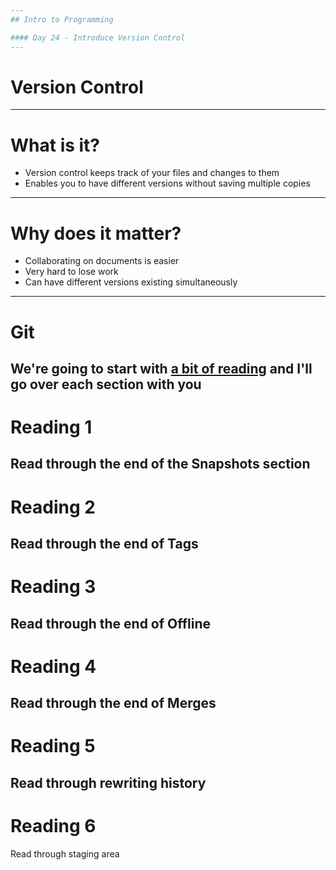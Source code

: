 ```yaml
---
## Intro to Programming

#### Day 24 - Introduce Version Control
---
```

# Version Control
---
# What is it?

* Version control keeps track of your files and changes to them
* Enables you to have different versions without saving multiple copies
---
# Why does it matter?

* Collaborating on documents is easier
* Very hard to lose work
* Can have different versions existing simultaneously
---
# Git

We're going to start with [a bit of reading](https://github.com/jgerstein/intro-programming-19-20/blob/master/day24/git_story.md) and I'll go over each section with you
---
# Reading 1

Read through the end of the Snapshots section
---
# Reading 2

Read through the end of Tags
---
# Reading 3

Read through the end of Offline
---
# Reading 4

Read through the end of Merges
---
# Reading 5

Read through rewriting history
---
# Reading 6

Read through staging area